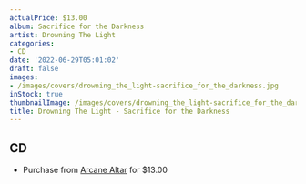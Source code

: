 ```yaml
---
actualPrice: $13.00
album: Sacrifice for the Darkness
artist: Drowning The Light
categories:
- CD
date: '2022-06-29T05:01:02'
draft: false
images:
- /images/covers/drowning_the_light-sacrifice_for_the_darkness.jpg
inStock: true
thumbnailImage: /images/covers/drowning_the_light-sacrifice_for_the_darkness-thumb.jpg
title: Drowning The Light - Sacrifice for the Darkness
---
```


## CD
* Purchase from [Arcane Altar](https://arcanealtar.bigcartel.com/product/drowning-the-light-sacrifice-for-the-darkness-cd) for $13.00
